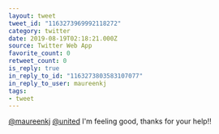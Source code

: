 ```yaml
---
layout: tweet
tweet_id: "1163273969992118272"
category: twitter
date: 2019-08-19T02:18:21.000Z
source: Twitter Web App
favorite_count: 0
retweet_count: 0
is_reply: true
in_reply_to_id: "1163273803583107077"
in_reply_to_user: maureenkj
tags:
- tweet
---
```


[@maureenkj](https://twitter.com/@maureenkj) [@united](https://twitter.com/@united) I'm feeling good, thanks for your help!!
